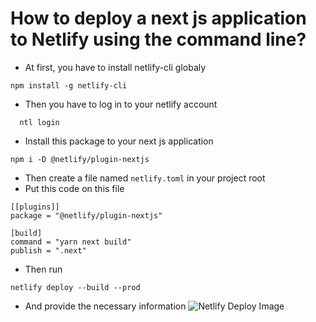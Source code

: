 # How to deploy a next js application to Netlify using the command line?

- At first, you have to install netlify-cli globaly
```
npm install -g netlify-cli
```
- Then you have to log in to your netlify account
```
  ntl login
```
- Install this package to your next js application
```
npm i -D @netlify/plugin-nextjs
```
- Then create a file named `netlify.toml` in your project root
- Put this code on this file
```
[[plugins]]
package = "@netlify/plugin-nextjs"

[build]
command = "yarn next build"
publish = ".next"
```

- Then run
```
netlify deploy --build --prod
```
- And provide the necessary information
![Netlify Deploy Image](https://i.ibb.co/TrN2GnP/netlify-deploy.png)

